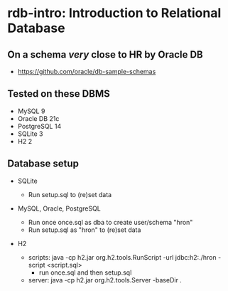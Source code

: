 # rdb-intro: Introduction to Relational Database

## On a schema _very_ close to HR by Oracle DB
- https://github.com/oracle/db-sample-schemas

## Tested on these DBMS
- MySQL 9
- Oracle DB 21c
- PostgreSQL 14
- SQLite 3
- H2 2

## Database setup
- SQLite
  - Run setup.sql to (re)set data

- MySQL, Oracle, PostgreSQL
  - Run once once.sql as dba to create user/schema "hron"
  - Run setup.sql as "hron" to (re)set data

- H2
  - scripts: java -cp h2.jar org.h2.tools.RunScript -url jdbc:h2:./hron -script <script.sql>
    - run once.sql and then setup.sql
  - server: java -cp h2.jar org.h2.tools.Server -baseDir .
